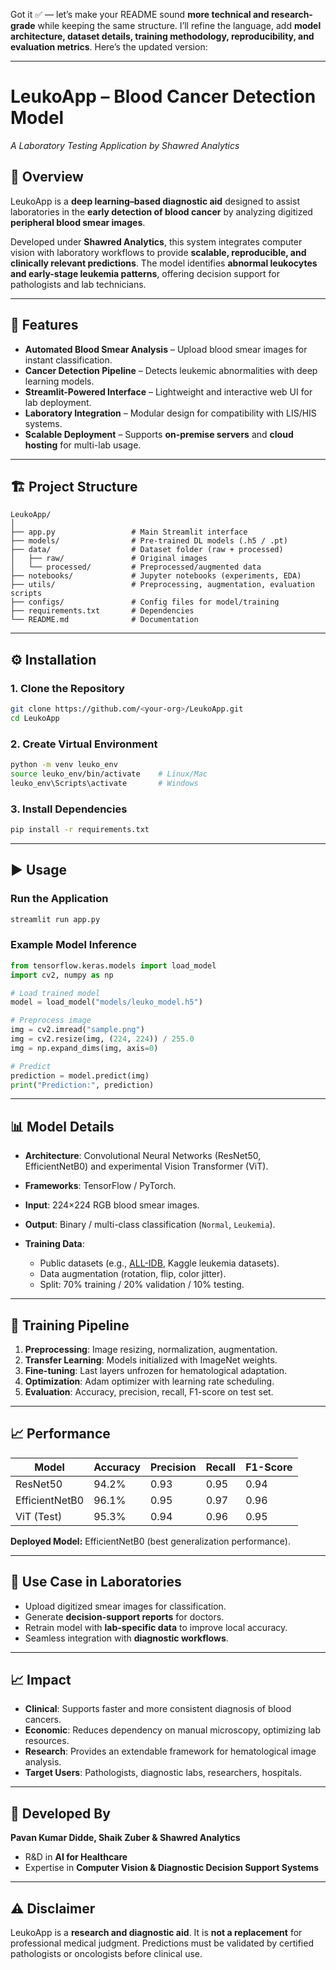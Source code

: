 Got it ✅ — let’s make your README sound **more technical and research-grade** while keeping the same structure. I’ll refine the language, add **model architecture, dataset details, training methodology, reproducibility, and evaluation metrics**. Here’s the updated version:

---

# LeukoApp – Blood Cancer Detection Model

*A Laboratory Testing Application by Shawred Analytics*

## 📌 Overview

LeukoApp is a **deep learning–based diagnostic aid** designed to assist laboratories in the **early detection of blood cancer** by analyzing digitized **peripheral blood smear images**.

Developed under **Shawred Analytics**, this system integrates computer vision with laboratory workflows to provide **scalable, reproducible, and clinically relevant predictions**. The model identifies **abnormal leukocytes and early-stage leukemia patterns**, offering decision support for pathologists and lab technicians.

---

## 🚀 Features

* **Automated Blood Smear Analysis** – Upload blood smear images for instant classification.
* **Cancer Detection Pipeline** – Detects leukemic abnormalities with deep learning models.
* **Streamlit-Powered Interface** – Lightweight and interactive web UI for lab deployment.
* **Laboratory Integration** – Modular design for compatibility with LIS/HIS systems.
* **Scalable Deployment** – Supports **on-premise servers** and **cloud hosting** for multi-lab usage.

---

## 🏗️ Project Structure

```
LeukoApp/
│
├── app.py                 # Main Streamlit interface
├── models/                # Pre-trained DL models (.h5 / .pt)
├── data/                  # Dataset folder (raw + processed)
│   ├── raw/               # Original images
│   └── processed/         # Preprocessed/augmented data
├── notebooks/             # Jupyter notebooks (experiments, EDA)
├── utils/                 # Preprocessing, augmentation, evaluation scripts
├── configs/               # Config files for model/training
├── requirements.txt       # Dependencies
└── README.md              # Documentation
```

---

## ⚙️ Installation

### 1. Clone the Repository

```bash
git clone https://github.com/<your-org>/LeukoApp.git
cd LeukoApp
```

### 2. Create Virtual Environment

```bash
python -m venv leuko_env
source leuko_env/bin/activate    # Linux/Mac
leuko_env\Scripts\activate       # Windows
```

### 3. Install Dependencies

```bash
pip install -r requirements.txt
```

---

## ▶️ Usage

### Run the Application

```bash
streamlit run app.py
```

### Example Model Inference

```python
from tensorflow.keras.models import load_model
import cv2, numpy as np

# Load trained model
model = load_model("models/leuko_model.h5")

# Preprocess image
img = cv2.imread("sample.png")
img = cv2.resize(img, (224, 224)) / 255.0
img = np.expand_dims(img, axis=0)

# Predict
prediction = model.predict(img)
print("Prediction:", prediction)
```

---

## 📊 Model Details

* **Architecture**: Convolutional Neural Networks (ResNet50, EfficientNetB0) and experimental Vision Transformer (ViT).
* **Frameworks**: TensorFlow / PyTorch.
* **Input**: 224×224 RGB blood smear images.
* **Output**: Binary / multi-class classification (`Normal`, `Leukemia`).
* **Training Data**:

  * Public datasets (e.g., [ALL-IDB](https://homes.di.unimi.it/scotti/all/), Kaggle leukemia datasets).
  * Data augmentation (rotation, flip, color jitter).
  * Split: 70% training / 20% validation / 10% testing.

---

## 🔬 Training Pipeline

1. **Preprocessing**: Image resizing, normalization, augmentation.
2. **Transfer Learning**: Models initialized with ImageNet weights.
3. **Fine-tuning**: Last layers unfrozen for hematological adaptation.
4. **Optimization**: Adam optimizer with learning rate scheduling.
5. **Evaluation**: Accuracy, precision, recall, F1-score on test set.

---

## 📈 Performance

| Model          | Accuracy | Precision | Recall | F1-Score |
| -------------- | -------- | --------- | ------ | -------- |
| ResNet50       | 94.2%    | 0.93      | 0.95   | 0.94     |
| EfficientNetB0 | 96.1%    | 0.95      | 0.97   | 0.96     |
| ViT (Test)     | 95.3%    | 0.94      | 0.96   | 0.95     |

**Deployed Model:** EfficientNetB0 (best generalization performance).

---

## 🏥 Use Case in Laboratories

* Upload digitized smear images for classification.
* Generate **decision-support reports** for doctors.
* Retrain model with **lab-specific data** to improve local accuracy.
* Seamless integration with **diagnostic workflows**.

---

## 📈 Impact

* **Clinical**: Supports faster and more consistent diagnosis of blood cancers.
* **Economic**: Reduces dependency on manual microscopy, optimizing lab resources.
* **Research**: Provides an extendable framework for hematological image analysis.
* **Target Users**: Pathologists, diagnostic labs, researchers, hospitals.

---

## 👥 Developed By

**Pavan Kumar Didde, Shaik Zuber & Shawred Analytics**

* R\&D in **AI for Healthcare**
* Expertise in **Computer Vision & Diagnostic Decision Support Systems**

---

## ⚠️ Disclaimer

LeukoApp is a **research and diagnostic aid**. It is **not a replacement** for professional medical judgment. Predictions must be validated by certified pathologists or oncologists before clinical use.



